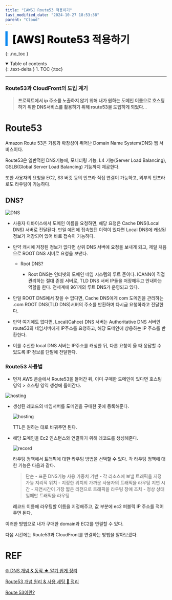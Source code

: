 ```yaml
---
title: "[AWS] Route53 적용하기"
last_modified_date: "2024-10-27 18:53:38"
parent: "Cloud"
---
```


<div style="font-size:32px; font-weight: 800; border-left: 7px solid #0687f0; padding-left:15px !important; color:#000000; margin-bottom:15px;">[AWS] Route53 적용하기</div>

{: .no_toc }

<details open markdown="block">
  <summary>
    Table of contents
  </summary>
  {: .text-delta }
1. TOC
{:toc}
</details>

---

### Route53과 CloudFront의 도입 계기

> **프로젝트에서 ip 주소를 노출하지 않기 위해 내가 원하는 도메인 이름으로 호스팅하기 위한 DNS서비스를 활용하기 위해 route53을 도입하게 되었다.  .** 



# Route53

Amazon Route 53은 가용과 확장성이 뛰어난 Domain Name System(DNS) 웹 서비스이다.

Route53은 일반적인 DNS기능에, 모니터링 기능, L4 기능(Server Load Balancing), GSLB(Global Server Load Balancing) 기능까지 제공한다.

또한 사용자의 요청을 EC2, S3 버킷 등의 인프라 직접 연결이 가능하고, 외부의 인프라로도 라우팅이 가능하다.



## DNS?

![DNS](../../../assets/images/cloud/route53/DNS.png)

- 사용자 디바이스에서 도메인 이름을 요청하면, 해당 요청은 Cache DNS(Local DNS) 서버로 전달된다. 만일 예전에 접속했던 이력이 있다면 Local DNS에 캐싱된 정보가 저장되어 있어 바로 접속이 가능하다. 

- 만약 캐시에 저장된 정보가 없다면 상위 DNS 서버에 요청을 보내게 되고, 제일 처음으로 ROOT DNS 서버로 요청을 보낸다.

  - Root DNS?

    - Root DNS는 인터넷의 도메인 네임 시스템의 루트 존이다. 
      ICANN이 직접 관리하는 절대 존엄 서버로, TLD DNS 서버 IP들을 저장해두고 안내하는 역할을 한다.
      전세계에 961개의 루트 DNS가 운영되고 있다.
- 만일 ROOT DNS에서 찾을 수 없다면, Cache DNS에게 com 도메인을 관리하는 .com ROOT DNS(TLD DNS)서버의 주소를 반환하며 다시금 요청하라고 전달한다.
- 만약 여기에도 없다면, Local(Cahce) DNS 서버는 Authoritative DNS 서버인 route53의 네임서버에게 IP주소를 요청하고, 해당 도메인에 상응하는 IP 주소를 반환한다. 
- 이를 수신한 local DNS 서버는 IP주소를 캐싱한 뒤, 다른 요청이 올 때 응답할 수 있도록 IP 정보를 단말에 전달한다. 



### Route53 사용법

- 먼저 AWS 콘솔에서 Route53을 들어간 뒤, 이미 구매한 도메인이 있다면 호스팅 영역 > 호스팅 영역 생성에 들어간다.

![hosting](../../../assets/images/cloud/route53/hosting.png)



- 생성된 레코드의 네임서버를 도메인을 구매한 곳에 등록해준다. 

  ![hosting](../../../assets/images/cloud/route53/record.png)

  TTL은 원하는 대로 바꿔주면 된다. 



- 해당 도메인을 Ec2 인스턴스와 연결하기 위해 레코드를 생성해준다.

  ![record](../../../assets/images/cloud/route53/create_record.png)

  라우팅 정책에서 트래픽에 대한 라우팅 방법을 선택할 수 있다. 각 라우팅 정책에 대한 기능은 다음과 같다.
  
  > 단순 - 표준 DNS기능 사용
  > 가중치 기반 - 각 리소스에 보낼 트래픽을 지정 가능
  > 지리적 위치 - 지정한 위치의 가까운 사용자의 트래픽을 라우팅
  > 지연 시간 - 지연시간이 가장 짧은 리전으로 트래픽을 라우팅
  > 장애 조치 - 정상 상태일때만 트래픽을 라우팅
  
  레코드 이름에 라우팅할 이름을 지정해주고, 값 부분에 ec2 퍼블릭 IP 주소를 적어주면 된다. 



이러한 방법으로 내가 구매한 domain과 EC2를 연결할 수 있다. 

다음 시간에는 Route53과 CloudFront를 연결하는 방법을 알아보겠다. 




# REF

[🌐 DNS 개념 & 동작 ★ 알기 쉽게 정리](https://inpa.tistory.com/entry/WEB-%F0%9F%8C%90-DNS-%EA%B0%9C%EB%85%90-%EB%8F%99%EC%9E%91-%EC%99%84%EB%B2%BD-%EC%9D%B4%ED%95%B4-%E2%98%85-%EC%95%8C%EA%B8%B0-%EC%89%BD%EA%B2%8C-%EC%A0%95%EB%A6%AC)

[Route53 개념 원리 & 사용 세팅 💯 정리](https://inpa.tistory.com/entry/AWS-%F0%9F%93%9A-Route-53-%EA%B0%9C%EB%85%90-%EC%9B%90%EB%A6%AC-%EC%82%AC%EC%9A%A9-%EC%84%B8%ED%8C%85-%F0%9F%92%AF-%EC%A0%95%EB%A6%AC)

[Route 53이란?](https://brunch.co.kr/@topasvga/85)









